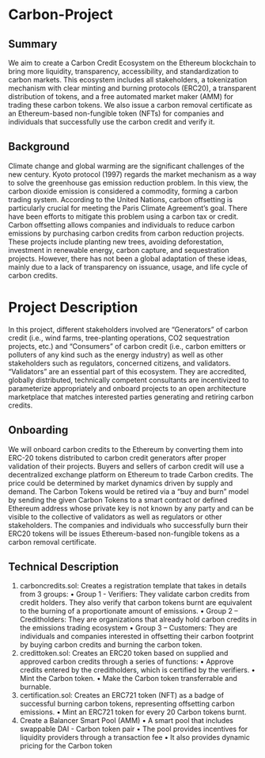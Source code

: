 # Carbon-Project

## Summary

We aim to create a Carbon Credit Ecosystem on the Ethereum blockchain to bring more liquidity, transparency, accessibility, and standardization to carbon markets. This ecosystem includes all stakeholders, a tokenization mechanism with clear minting and burning protocols (ERC20), a transparent distribution of tokens, and a free automated market maker (AMM) for trading these carbon tokens. We also issue a carbon removal certificate as an Ethereum-based non-fungible token (NFTs) for companies and individuals that successfully use the carbon credit and verify it.


## Background

Climate change and global warming are the significant challenges of the new century. Kyoto protocol (1997) regards the market mechanism as a way to solve the greenhouse gas emission reduction problem. In this view, the carbon dioxide emission is considered a commodity, forming a carbon trading system. According to the United Nations, carbon offsetting is particularly crucial for meeting the Paris Climate Agreement’s goal. There have been efforts to mitigate this problem using a carbon tax or credit. Carbon offsetting allows companies and individuals to reduce carbon emissions by purchasing carbon credits from carbon reduction projects. These projects include planting new trees, avoiding deforestation, investment in renewable energy, carbon capture, and sequestration projects. However, there has not been a global adaptation of these ideas, mainly due to a lack of transparency on issuance, usage, and life cycle of carbon credits. 

# Project Description

In this project, different stakeholders involved are “Generators” of carbon credit (i.e., wind farms, tree-planting operations, CO2 sequestration projects, etc.) and “Consumers” of carbon credit (i.e., carbon emitters or polluters of any kind such as the energy industry) as well as other stakeholders such as regulators, concerned citizens, and validators. “Validators” are an essential part of this ecosystem. They are accredited, globally distributed, technically competent consultants are incentivized to parameterize appropriately and onboard projects to an open architecture marketplace that matches interested parties generating and retiring carbon credits.

## Onboarding

We will onboard carbon credits to the Ethereum by converting them into ERC-20 tokens distributed to carbon credit generators after proper validation of their projects. Buyers and sellers of carbon credit will use a decentralized exchange platform on Ethereum to trade Carbon credits. The price could be determined by market dynamics driven by supply and demand. The Carbon Tokens would be retired via a “buy and burn” model by sending the given Carbon Tokens to a smart contract or defined Ethereum address whose private key is not known by any party and can be visible to the collective of validators as well as regulators or other stakeholders. The companies and individuals who successfully burn their ERC20 tokens will be issues Ethereum-based non-fungible tokens as a carbon removal certificate.

## Technical Description

1.	carboncredits.sol: Creates a registration template that takes in details from 3 groups:
•	Group 1 - Verifiers: They validate carbon credits from credit holders. They also verify that carbon tokens burnt are equivalent to the burning of a proportionate amount of emissions.
•	Group 2 – Creditholders: They are organizations that already hold carbon credits in the emissions trading ecosystem
•	Group 3 – Customers: They are individuals and companies interested in offsetting their carbon footprint by buying carbon credits and burning the carbon token.
2.	credittoken.sol: Creates an ERC20 token based on supplied and approved carbon credits through a series of functions:
•	Approve credits entered by the creditholders, which is certified by the verifiers.
•	Mint the Carbon token.
•	Make the Carbon token transferrable and burnable.
3.	certification.sol: Creates an ERC721 token (NFT) as a badge of successful burning carbon tokens, representing offsetting carbon emissions.
•	Mint an ERC721 token for every 20 Carbon tokens burnt.
4.	Create a Balancer Smart Pool (AMM)
•	A smart pool that includes swappable DAI - Carbon token pair
•	The pool provides incentives for liquidity providers through a transaction fee
•	It also provides dynamic pricing for the Carbon token

